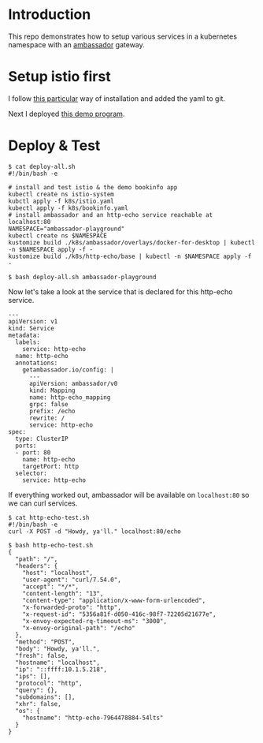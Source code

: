 # Introduction
This repo demonstrates how to setup various services in a kubernetes namespace with an [ambassador](https://getambassador.io) gateway.

# Setup istio first
I follow [this particular](https://istio.io/docs/setup/kubernetes/helm-install/#option-1-install-with-helm-via-helm-template) way of installation and added the yaml to git.

Next I deployed [this demo program](https://istio.io/docs/guides/bookinfo/).

# Deploy & Test
```
$ cat deploy-all.sh 
#!/bin/bash -e

# install and test istio & the demo bookinfo app
kubectl create ns istio-system
kubctl apply -f k8s/istio.yaml
kubectl apply -f k8s/bookinfo.yaml
# install ambassador and an http-echo service reachable at localhost:80
NAMESPACE="ambassador-playground"
kubectl create ns $NAMESPACE
kustomize build ./k8s/ambassador/overlays/docker-for-desktop | kubectl -n $NAMESPACE apply -f -
kustomize build ./k8s/http-echo/base | kubectl -n $NAMESPACE apply -f -

```

```
$ bash deploy-all.sh ambassador-playground
```
Now let's take a look at the service that is declared for this http-echo service.
```
---
apiVersion: v1
kind: Service
metadata:
  labels:
    service: http-echo
  name: http-echo
  annotations:
    getambassador.io/config: |
      ---
      apiVersion: ambassador/v0
      kind: Mapping
      name: http-echo_mapping
      grpc: false
      prefix: /echo
      rewrite: /
      service: http-echo
spec:
  type: ClusterIP
  ports:
  - port: 80
    name: http-echo
    targetPort: http
  selector:
    service: http-echo
```

If everything worked out, ambassador will be available on `localhost:80` so we can curl services.
```
$ cat http-echo-test.sh
#!/bin/bash -e
curl -X POST -d "Howdy, ya'll." localhost:80/echo
```

```
$ bash http-echo-test.sh
{
  "path": "/",
  "headers": {
    "host": "localhost",
    "user-agent": "curl/7.54.0",
    "accept": "*/*",
    "content-length": "13",
    "content-type": "application/x-www-form-urlencoded",
    "x-forwarded-proto": "http",
    "x-request-id": "5356a81f-d050-416c-98f7-72205d21677e",
    "x-envoy-expected-rq-timeout-ms": "3000",
    "x-envoy-original-path": "/echo"
  },
  "method": "POST",
  "body": "Howdy, ya'll.",
  "fresh": false,
  "hostname": "localhost",
  "ip": "::ffff:10.1.5.218",
  "ips": [],
  "protocol": "http",
  "query": {},
  "subdomains": [],
  "xhr": false,
  "os": {
    "hostname": "http-echo-7964478884-54lts"
  }
}
```